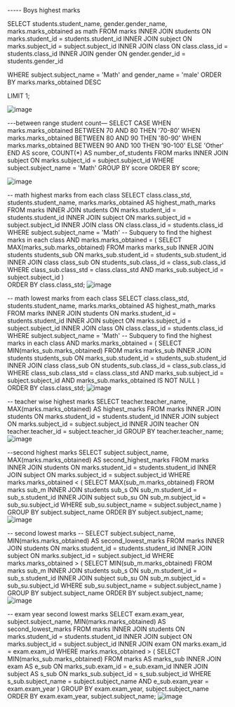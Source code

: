 ----- Boys highest marks

SELECT students.student_name, gender.gender_name, marks.marks_obtained  as math
FROM marks
INNER JOIN students ON marks.student_id = students.student_id
INNER JOIN subject ON marks.subject_id = subject.subject_id
INNER JOIN class ON class.class_id = students.class_id
INNER JOIN gender ON gender.gender_id = students.gender_id

WHERE 
subject.subject_name = 'Math' and  gender_name = 'male'
ORDER BY
    marks.marks_obtained DESC

LIMIT 1;


![image](https://github.com/user-attachments/assets/ba8bc303-61db-411f-8f74-226d4cbeb11a)

---between range student count—
SELECT
    CASE 
        WHEN marks.marks_obtained BETWEEN 70 AND 80 THEN '70-80'
        WHEN marks.marks_obtained BETWEEN 80 AND 90 THEN '80-90'
        WHEN marks.marks_obtained BETWEEN 90 AND 100 THEN '90-100'
        ELSE 'Other'
    END AS score,
    COUNT(*) AS number_of_students
FROM
    marks
INNER JOIN
    subject ON marks.subject_id = subject.subject_id
WHERE
    subject.subject_name = 'Math'
GROUP BY
    score
ORDER BY
    score;

![image](https://github.com/user-attachments/assets/96823cff-be29-475b-ba74-bf4b770c14d6)
 
-- math highest marks from each class
SELECT 
    class.class_std,
    students.student_name,
    marks.marks_obtained AS highest_math_marks
FROM 
    marks
INNER JOIN 
    students ON marks.student_id = students.student_id
INNER JOIN 
    subject ON marks.subject_id = subject.subject_id
INNER JOIN 
    class ON class.class_id = students.class_id
WHERE 
    subject.subject_name = 'Math' 
    -- Subquery to find the highest marks in each class
    AND marks.marks_obtained = (
        SELECT 
            MAX(marks_sub.marks_obtained) 
        FROM 
            marks marks_sub
        INNER JOIN 
            students students_sub ON marks_sub.student_id = students_sub.student_id
        INNER JOIN 
            class class_sub ON students_sub.class_id = class_sub.class_id
        WHERE 
            class_sub.class_std = class.class_std 
            AND marks_sub.subject_id = subject.subject_id
    )    
ORDER BY 
    class.class_std;
![image](https://github.com/user-attachments/assets/1888dfba-f466-4b91-9a32-65938ee20fd6)

-- math lowest marks from each class
SELECT 
    class.class_std,
    students.student_name,
    marks.marks_obtained AS highest_math_marks
FROM 
    marks
INNER JOIN 
    students ON marks.student_id = students.student_id
INNER JOIN 
    subject ON marks.subject_id = subject.subject_id
INNER JOIN 
    class ON class.class_id = students.class_id
WHERE 
    subject.subject_name = 'Math' 
    -- Subquery to find the highest marks in each class
    AND marks.marks_obtained = (
        SELECT 
            MIN(marks_sub.marks_obtained) 
        FROM 
            marks marks_sub
        INNER JOIN 
            students students_sub ON marks_sub.student_id = students_sub.student_id
        INNER JOIN 
            class class_sub ON students_sub.class_id = class_sub.class_id
        WHERE 
            class_sub.class_std = class.class_std 
            AND marks_sub.subject_id = subject.subject_id
            AND marks_sub.marks_obtained IS NOT NULL
    )    
ORDER BY 
    class.class_std;
![image](https://github.com/user-attachments/assets/67ab64ac-c542-412c-8edc-1d8359bc1a2c)

-- teacher wise highest marks 
SELECT 
    teacher.teacher_name,
    MAX(marks.marks_obtained) AS highest_marks
FROM 
    marks
INNER JOIN 
    students ON marks.student_id = students.student_id
INNER JOIN 
    subject ON marks.subject_id = subject.subject_id
INNER JOIN 
    teacher ON teacher.teacher_id = subject.teacher_id
GROUP BY 
    teacher.teacher_name;
![image](https://github.com/user-attachments/assets/38ecb5e5-1411-4797-8fa4-dd63395db728)

--second highest marks
SELECT
    subject.subject_name,
    MAX(marks.marks_obtained) AS second_highest_marks
FROM
    marks
INNER JOIN
    students ON marks.student_id = students.student_id
INNER JOIN
    subject ON marks.subject_id = subject.subject_id
WHERE
    marks.marks_obtained < (
        SELECT MAX(sub_m.marks_obtained)
        FROM marks sub_m
        INNER JOIN students sub_s ON sub_m.student_id = sub_s.student_id
        INNER JOIN subject sub_su ON sub_m.subject_id = sub_su.subject_id
        WHERE sub_su.subject_name = subject.subject_name
    )
GROUP BY
    subject.subject_name
ORDER BY
    subject.subject_name;
![image](https://github.com/user-attachments/assets/0f9d3c7f-849b-4266-853b-f645d7ffdfcd)

-- second  lowest marks --
SELECT 
    subject.subject_name,
    MIN(marks.marks_obtained) AS second_lowest_marks
FROM 
    marks
INNER JOIN 
    students ON marks.student_id = students.student_id
INNER JOIN 
    subject ON marks.subject_id = subject.subject_id
WHERE 
    marks.marks_obtained > (
        SELECT MIN(sub_m.marks_obtained)
        FROM marks sub_m
        INNER JOIN students sub_s ON sub_m.student_id = sub_s.student_id
        INNER JOIN subject sub_su ON sub_m.subject_id = sub_su.subject_id
        WHERE sub_su.subject_name = subject.subject_name
    )
GROUP BY 
    subject.subject_name
ORDER BY 
    subject.subject_name;
![image](https://github.com/user-attachments/assets/3fefe201-4b58-4399-b60f-501ea31c9fa5)

-- exam year second lowest marks 
SELECT
    exam.exam_year,
    subject.subject_name,
    MIN(marks.marks_obtained) AS second_lowest_marks
FROM
    marks
INNER JOIN
    students ON marks.student_id = students.student_id
INNER JOIN
    subject ON marks.subject_id = subject.subject_id
INNER JOIN
    exam ON marks.exam_id = exam.exam_id
WHERE
    marks.marks_obtained > (
        SELECT MIN(marks_sub.marks_obtained)
        FROM marks AS marks_sub
        INNER JOIN exam AS e_sub ON marks_sub.exam_id = e_sub.exam_id
        INNER JOIN subject AS s_sub ON marks_sub.subject_id = s_sub.subject_id
        WHERE s_sub.subject_name = subject.subject_name
          AND e_sub.exam_year = exam.exam_year
    )
GROUP BY
    exam.exam_year,
    subject.subject_name
ORDER BY
    exam.exam_year,
    subject.subject_name;
![image](https://github.com/user-attachments/assets/91cb4aeb-7882-4d26-8107-e18672878f48)






